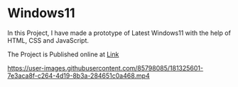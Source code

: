 # Windows11

In this Project, I have made a prototype of Latest Windows11 with the help of HTML, CSS and JavaScript.

The Project is Published online at [Link](https://anand-3399.github.io/Windows11/)


https://user-images.githubusercontent.com/85798085/181325601-7e3aca8f-c264-4d19-8b3a-284651c0a468.mp4

